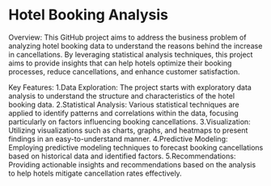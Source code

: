 # Hotel Booking Analysis
Overview:
This GitHub project aims to address the business problem of analyzing hotel booking data to understand the reasons behind the increase in cancellations. By leveraging statistical analysis techniques, this project aims to provide insights that can help hotels optimize their booking processes, reduce cancellations, and enhance customer satisfaction.

Key Features:
1.Data Exploration: The project starts with exploratory data analysis to understand the structure and characteristics of the hotel booking data.
2.Statistical Analysis: Various statistical techniques are applied to identify patterns and correlations within the data, focusing particularly on factors influencing booking cancellations.
3.Visualization: Utilizing visualizations such as charts, graphs, and heatmaps to present findings in an easy-to-understand manner.
4.Predictive Modeling: Employing predictive modeling techniques to forecast booking cancellations based on historical data and identified factors.
5.Recommendations: Providing actionable insights and recommendations based on the analysis to help hotels mitigate cancellation rates effectively.

